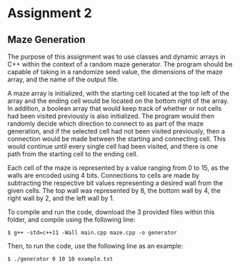 # Assignment 2
## Maze Generation
The purpose of this assignment was to use classes and dynamic arrays in C++ within the context of a random maze generator. The program should be capable of taking in a randomize seed value, the dimensions of the maze array, and the name of the output file.

A maze array is initialized, with the starting cell located at the top left of the array and the ending cell would be located on the bottom right of the array. In addition, a boolean array that would keep track of whether or not cells had been visited previously is also initialized. The program would then randomly decide which direction to connect to as part of the maze generation, and if the selected cell had not been visited previously, then a connection would be made between the starting and connecting cell. This would continue until every single cell had been visited, and there is one path from the starting cell to the ending cell.

Each cell of the maze is represented by a value ranging from 0 to 15, as the walls are encoded using 4 bits. Connections to cells are made by subtracting the respective bit values representing a desired wall from the given cells. The top wall was represented by 8, the bottom wall by 4, the right wall by 2, and the left wall by 1.

To compile and run the code, download the 3 provided files within this folder, and compile using the following line:
```
$ g++ -std=c++11 -Wall main.cpp maze.cpp -o generator
```
Then, to run the code, use the following line as an example:
```
$ ./generator 0 10 10 example.txt
```
